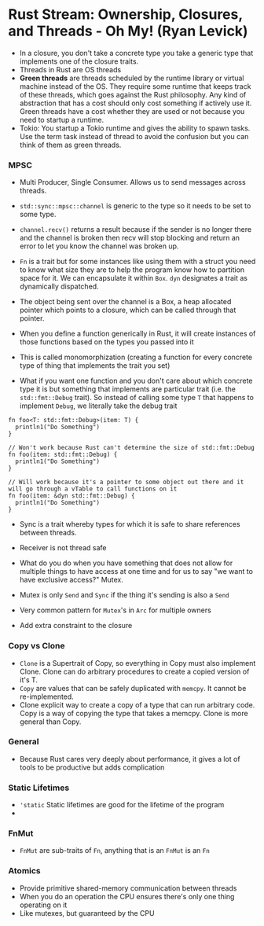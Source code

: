 # Rust Stream: Ownership, Closures, and Threads - Oh My! (Ryan Levick)

- In a closure, you don't take a concrete type you take a generic type that implements one of the closure traits.
- Threads in Rust are OS threads
- **Green threads** are threads scheduled by the runtime library or virtual machine instead of the OS. They require some runtime that keeps track of these threads, which goes against the Rust philosophy. Any kind of abstraction that has a cost should only cost something if actively use it. Green threads have a cost whether they are used or not because you need to startup a runtime. 
- Tokio: You startup a Tokio runtime and gives the ability to spawn tasks. Use the term task instead of thread to avoid the confusion but you can think of them as green threads. 

### MPSC
- Multi Producer, Single Consumer. Allows us to send messages across threads.
- `std::sync::mpsc::channel` is generic to the type so it needs to be set to some type.
- `channel.recv()` returns a result because if the sender is no longer there and the channel is broken then recv will stop blocking and return an error to let you know the channel was broken up.
- `Fn` is a trait but for some instances like using them with a struct you need to know what size they are to help the program know how to partition space for it. We can encapsulate it within `Box`. `dyn` designates a trait as dynamically dispatched.
- The object being sent over the channel is a Box, a heap allocated pointer which points to a closure, which can be called through that pointer.

- When you define a function generically in Rust, it will create instances of those functions based on the types you passed into it
- This is called monomorphization (creating a function for every concrete type of thing that implements the trait you set)
- What if you want one function and you don't care about which concrete type it is but something that implements are particular trait (i.e. the `std::fmt::Debug` trait). So instead of calling some type `T` that happens to implement `Debug`, we literally take the debug trait
```
fn foo<T: std::fmt::Debug>(item: T) {
  println1("Do Something")
}

// Won't work because Rust can't determine the size of std::fmt::Debug
fn foo(item: std::fmt::Debug) {
  println1("Do Something")
}

// Will work because it's a pointer to some object out there and it will go through a vTable to call functions on it
fn foo(item: &dyn std::fmt::Debug) {
  println1("Do Something")
}

```
- Sync is a trait whereby types for which it is safe to share references between threads.
- Receiver is not thread safe 

- What do you do when you have something that does not allow for multiple things to have access at one time and for us to say "we want to have exclusive access?" Mutex.
- Mutex is only `Send` and `Sync` if the thing it's sending is also a `Send`
- Very common pattern for `Mutex`'s in `Arc` for multiple owners
- Add extra constraint to the closure 


### Copy vs Clone
- `Clone` is a Supertrait of Copy, so everything in Copy must also implement Clone. Clone can do arbitrary procedures to create a copied version of it's T.
- `Copy` are values that can be safely duplicated with `memcpy`. It cannot be re-implemented.  
- Clone explicit way to create a copy of a type that can run arbitrary code. Copy is a way of copying the type that takes a memcpy. Clone is more general than Copy.

### General
- Because Rust cares very deeply about performance, it gives a lot of tools to be productive but adds complication

### Static Lifetimes
- `'static` Static lifetimes are good for the lifetime of the program
- 

### FnMut
- `FnMut` are sub-traits of `Fn`, anything that is an `FnMut` is an `Fn`

### Atomics
- Provide primitive shared-memory communication between threads
- When you do an operation the CPU ensures there's only one thing operating on it
- Like mutexes, but guaranteed by the CPU